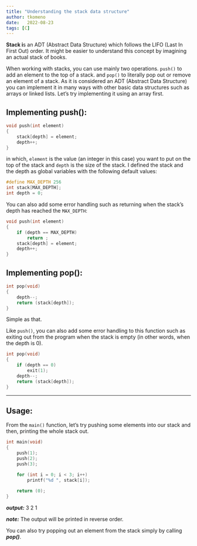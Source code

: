```yaml
---
title: "Understanding the stack data structure"
author: tkomeno
date:   2022-08-23
tags: [C]
---
```


**Stack i**s an ADT (Abstract Data Structure) which follows the LIFO (Last In First Out) order. It might be easier to understand this concept by imagining an actual stack of books.

When working with stacks, you can use mainly two operations. `push()` to add an element to the top of a stack. and `pop()` to literally pop out or remove an element of a stack. As it is considered an ADT (Abstract Data Structure) you can implement it in many ways with other basic data structures such as arrays or linked lists. Let’s try implementing it using an array first.

## Implementing push():

```c
void push(int element)
{
	stack[depth] = element;
	depth++;
}
```

in which, `element` is the value (an integer in this case) you want to put on the top of the stack and `depth` is the size of the stack. I defined the stack and the depth as global variables with the following default values:

```c
#define MAX_DEPTH 256
int stack[MAX_DEPTH];
int depth = 0;
```

You can also add some error handling such as returning when the stack’s depth has reached the `MAX_DEPTH`:

```c
void push(int element)
{
	if (depth == MAX_DEPTH)
		return ;
	stack[depth] = element;
	depth++;
}
```

## Implementing pop():

```c
int pop(void)
{
	depth--;
	return (stack[depth]);
}
```

Simple as that.

Like `push()`, you can also add some error handling to this function such as exiting out from the program when the stack is empty (in other words, when the depth is 0).

```c
int pop(void)
{
	if (depth == 0)
		exit(1);
	depth--;
	return (stack[depth]);
}
```

---

## Usage:

From the `main()` function, let’s try pushing some elements into our stack and then, printing the whole stack out.

```c
int main(void)
{
	push(1);
	push(2);
	push(3);

	for (int i = 0; i < 3; i++)
		printf("%d ", stack[i]);
	
	return (0);
}
```

***output:*** 3 2 1

***note:*** The output will be printed in reverse order.

You can also try popping out an element from the stack simply by calling ***pop()***.
